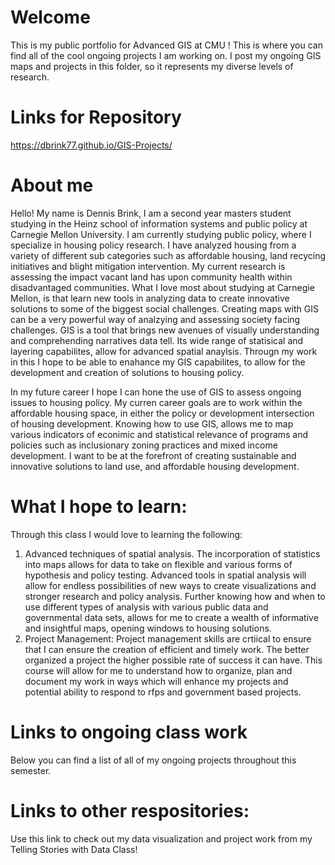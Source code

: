 # Welcome
This is my public portfolio for Advanced GIS at CMU ! This is where you can find all of the cool ongoing projects I am working on. I post my ongoing GIS maps and projects in this folder, so it represents my diverse levels of research. 

# Links for Repository
https://dbrink77.github.io/GIS-Projects/

# About me
Hello! My name is Dennis Brink, I am a second year masters student studying in the Heinz school of information systems and public policy at Carnegie Mellon University. I am currently studying public policy, where I specialize in housing policy research. I have analyzed housing from a variety of different sub categories such as affordable housing, land recycing initiatives and blight mitigation intervention. My current research is assessing the impact vacant land has upon community health within disadvantaged communities. What I love most about studying at Carnegie Mellon, is that learn new tools in analyzing data to create innovative solutions to some of the biggest social challenges. Creating maps with GIS can be a very powerful way of analzying and assessing society facing challenges. GIS is a tool that brings new avenues of visually understanding and comprehending narratives data tell. Its wide range of statisical and layering capabilites, allow for advanced spatial anaylsis. Througn my work in this I hope to be able to enahance my GIS capabilites, to allow for the development and creation of solutions to housing policy. 

In my future career I hope I can hone the use of GIS to assess ongoing issues to housing policy. My curren career goals are to work within the affordable housing space, in either the policy or development intersection of housing development. Knowing how to use GIS, allows me to map various indicators of econimic and statistical relevance of programs and policies such as inclusionary zoning practices and mixed income development. I want to be at the forefront of creating sustainable and innovative solutions to land use, and affordable housing development. 

# What  I hope to learn:

Through this class I would love to learning the following:
1. Advanced techniques of spatial analysis.
The incorporation of statistics into maps allows for data to take on flexible and various forms of hypothesis and policy testing.  Advanced tools in spatial analysis will allow for endless possibilities of new ways to create visualizations and stronger research and policy analysis. Further knowing how  and when to use different types of analysis with various public data and governmental data sets, allows for me to create a wealth of informative and insightful maps, opening windows to housing solutions. 
2. Project Management: 
Project management skills are crtiical to ensure that I can ensure the creation of efficient and timely work. The better organized  a project the higher possible rate of success it can have. This course will allow for me to understand how to organize, plan and document my work in ways which will enhance my projects and potential ability to respond to rfps and government based projects.

#  Links to ongoing class work
Below you can find a list of all of my ongoing projects throughout this semester.


# Links to other respositories:
Use this link to check out my data visualization and project work from my Telling Stories with Data Class!


